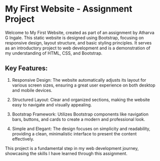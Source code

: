# My First Website - Assignment Project

Welcome to My First Website, created as part of an assignment by Atharva G Ingale. This static website is designed using Bootstrap, focusing on responsive design, layout structure, and basic styling principles. It serves as an introductory project to web development and is a demonstration of my understanding of HTML, CSS, and Bootstrap.

## Key Features:

1. Responsive Design: The website automatically adjusts its layout for various screen sizes, ensuring a great user experience on both desktop and mobile devices.

2. Structured Layout: Clear and organized sections, making the website easy to navigate and visually appealing.

3. Bootstrap Framework: Utilizes Bootstrap components like navigation bars, buttons, and cards to create a modern and professional look.

4. Simple and Elegant: The design focuses on simplicity and readability, providing a clean, minimalistic interface to present the content effectively.


This project is a fundamental step in my web development journey, showcasing the skills I have learned through this assignment.
